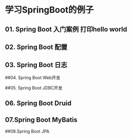 # 学习SpringBoot的例子

## 01. Spring Boot 入门案例 打印hello world

## 02. Spring Boot 配置

## 03. Spring Boot 日志

##04. Spring Boot Web开发

##05. Spring Boot JDBC开发

## 06. Spring Boot Druid

## 07.Spring Boot MyBatis

##08.Spring Boot JPA